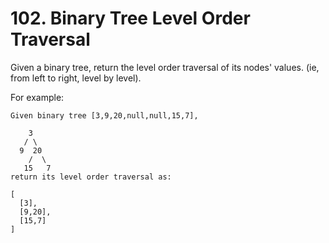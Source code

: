 # 102. Binary Tree Level Order Traversal

Given a binary tree, return the level order traversal of its nodes' values. (ie, from left to right, level by level).

For example:

```text
Given binary tree [3,9,20,null,null,15,7],

    3
   / \
  9  20
    /  \
   15   7
return its level order traversal as:

[
  [3],
  [9,20],
  [15,7]
]
```
